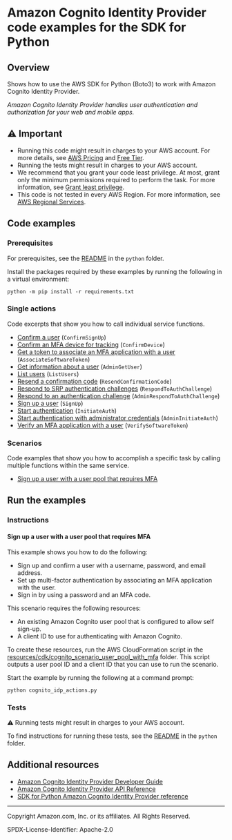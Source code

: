 # Amazon Cognito Identity Provider code examples for the SDK for Python

## Overview

Shows how to use the AWS SDK for Python (Boto3) to work with Amazon Cognito Identity Provider.

<!--custom.overview.start-->
<!--custom.overview.end-->

_Amazon Cognito Identity Provider handles user authentication and authorization for your web and mobile apps._

## ⚠ Important

* Running this code might result in charges to your AWS account. For more details, see [AWS Pricing](https://aws.amazon.com/pricing/) and [Free Tier](https://aws.amazon.com/free/).
* Running the tests might result in charges to your AWS account.
* We recommend that you grant your code least privilege. At most, grant only the minimum permissions required to perform the task. For more information, see [Grant least privilege](https://docs.aws.amazon.com/IAM/latest/UserGuide/best-practices.html#grant-least-privilege).
* This code is not tested in every AWS Region. For more information, see [AWS Regional Services](https://aws.amazon.com/about-aws/global-infrastructure/regional-product-services).

<!--custom.important.start-->
<!--custom.important.end-->

## Code examples

### Prerequisites

For prerequisites, see the [README](../../README.md#Prerequisites) in the `python` folder.

Install the packages required by these examples by running the following in a virtual environment:

```
python -m pip install -r requirements.txt
```

<!--custom.prerequisites.start-->
<!--custom.prerequisites.end-->

### Single actions

Code excerpts that show you how to call individual service functions.

- [Confirm a user](cognito_idp_actions.py#L131) (`ConfirmSignUp`)
- [Confirm an MFA device for tracking](cognito_idp_actions.py#L342) (`ConfirmDevice`)
- [Get a token to associate an MFA application with a user](cognito_idp_actions.py#L241) (`AssociateSoftwareToken`)
- [Get information about a user](cognito_idp_actions.py#L23) (`AdminGetUser`)
- [List users](cognito_idp_actions.py#L164) (`ListUsers`)
- [Resend a confirmation code](cognito_idp_actions.py#L104) (`ResendConfirmationCode`)
- [Respond to SRP authentication challenges](cognito_idp_actions.py#L408) (`RespondToAuthChallenge`)
- [Respond to an authentication challenge](cognito_idp_actions.py#L292) (`AdminRespondToAuthChallenge`)
- [Sign up a user](cognito_idp_actions.py#L56) (`SignUp`)
- [Start authentication](cognito_idp_actions.py#L407) (`InitiateAuth`)
- [Start authentication with administrator credentials](cognito_idp_actions.py#L187) (`AdminInitiateAuth`)
- [Verify an MFA application with a user](cognito_idp_actions.py#L265) (`VerifySoftwareToken`)

### Scenarios

Code examples that show you how to accomplish a specific task by calling multiple
functions within the same service.

- [Sign up a user with a user pool that requires MFA](cognito_idp_actions.py)


<!--custom.examples.start-->
<!--custom.examples.end-->

## Run the examples

### Instructions


<!--custom.instructions.start-->
<!--custom.instructions.end-->



#### Sign up a user with a user pool that requires MFA

This example shows you how to do the following:

- Sign up and confirm a user with a username, password, and email address.
- Set up multi-factor authentication by associating an MFA application with the user.
- Sign in by using a password and an MFA code.

<!--custom.scenario_prereqs.cognito-identity-provider_Scenario_SignUpUserWithMfa.start-->
This scenario requires the following resources:

* An existing Amazon Cognito user pool that is configured to allow self sign-up.
* A client ID to use for authenticating with Amazon Cognito.

To create these resources, run the AWS CloudFormation script in the
[resources/cdk/cognito_scenario_user_pool_with_mfa](../../../resources/cdk/cognito_scenario_user_pool_with_mfa)
folder. This script outputs a user pool ID and a client ID that you can use to run
the scenario.
<!--custom.scenario_prereqs.cognito-identity-provider_Scenario_SignUpUserWithMfa.end-->

Start the example by running the following at a command prompt:

```
python cognito_idp_actions.py
```


<!--custom.scenarios.cognito-identity-provider_Scenario_SignUpUserWithMfa.start-->
<!--custom.scenarios.cognito-identity-provider_Scenario_SignUpUserWithMfa.end-->

### Tests

⚠ Running tests might result in charges to your AWS account.


To find instructions for running these tests, see the [README](../../README.md#Tests)
in the `python` folder.



<!--custom.tests.start-->
<!--custom.tests.end-->

## Additional resources

- [Amazon Cognito Identity Provider Developer Guide](https://docs.aws.amazon.com/cognito/latest/developerguide/cognito-user-identity-pools.html)
- [Amazon Cognito Identity Provider API Reference](https://docs.aws.amazon.com/cognito-user-identity-pools/latest/APIReference/Welcome.html)
- [SDK for Python Amazon Cognito Identity Provider reference](https://boto3.amazonaws.com/v1/documentation/api/latest/reference/services/cognito-idp.html)

<!--custom.resources.start-->
<!--custom.resources.end-->

---

Copyright Amazon.com, Inc. or its affiliates. All Rights Reserved.

SPDX-License-Identifier: Apache-2.0